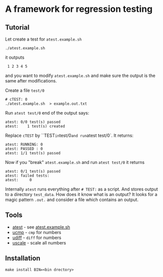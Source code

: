 # A framework for regression testing

## Tutorial

Let create a test for `atest.example.sh`

	./atest.example.sh

it outputs

	 1 2 3 4 5

and you want to modify `atest.example.sh` and make sure the output is
the same after modifications.

Create a file `test/0`

	# cTEST: 0
	./atest.example.sh  > example.out.txt

Run `atest test/0` end of the output says:

	atest: 0/0 test(s) passed
	atest:    1 test(s) created

Replace `cTEST` by ``TEST` in `test/0` and run `atest test/0`. It returns:

	atest: RUNNING: 0
	atest: PASSED : 0
	atest: 1/1 test(s) passed

Now if you "break" `atest.example.sh` and run `atest test/0` it returns

    atest: 0/1 test(s) passed
    atest: failed tests:
    atest:     0
	
Internally `atest` runs everything after `# TEST:` as a script. And
stores output to a directory `test_data`. How does it know what is an
output? It looks for a magic pattern `.out.` and consider a file which
contains an output.

## Tools
* [atest](atest) - see [atest.example.sh](atest.example.sh)
* [ucmp](ucmp) - `cmp` for numbers
* [udiff](udiff) - `diff` for numbers
* [uscale](uscale) - scale all numbers

## Installation

	make install BIN=<bin drectory>
